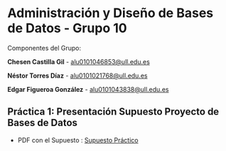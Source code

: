 # Administración y Diseño de Bases de Datos - Grupo 10
Componentes del Grupo:

 **Chesen Castilla Gil** - alu0101046853@ull.edu.es

 **Néstor Torres Díaz** - alu0101021768@ull.edu.es
 
 **Edgar Figueroa González** - alu0101043838@ull.edu.es

## Práctica 1: Presentación Supuesto Proyecto de Bases de Datos

- PDF con el Supuesto : [Supuesto Práctico](/documentos/supuesto.pdf)
